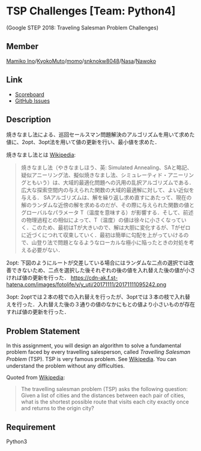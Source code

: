 # TSP Challenges  [Team: Python4]
(Google STEP 2018: Traveling Salesman Problem Challenges)

## Member
[Mamiko Ino](https://github.com/p623)/[KyokoMuto](https://github.com/KyokoMuto)/[momo](https://github.com/pes-ca)/[snknokw8048](https://github.com/snknokw8048)/[Nasa](https://github.com/labrador1)/[Nawoko](https://github.com/Nawoko)


## Link
- [Scoreboard]
- [GitHub Issues]

[scoreboard]:
  https://docs.google.com/spreadsheets/d/1Aa_NNQf7sFANuHKt0FTvUBQ83QO3OOKZjifhsmjOxqc/edit?usp=sharhing
[github issues]: https://github.com/hayatoito/google-step-tsp/issues


## Description
焼きなまし法による、巡回セールスマン問題解決のアルゴリズムを用いて求めた値に、2opt、3opt法を用いて値の更新を行い、最小値を求めた．

焼きなまし法とは
[Wikipedia](http://en.wikipedia.org/wiki/Travelling_salesman_problem):
>焼きなまし法（やきなましほう、英: Simulated Annealing、SAと略記、疑似アニーリング法、擬似焼きなまし法、シミュレーティド・アニーリングともいう）は、大域的最適化問題への汎用の乱択アルゴリズムである．広大な探索空間内の与えられた関数の大域的最適解に対して、よい近似を与える．
SAアルゴリズムは、解を繰り返し求め直すにあたって、現在の解のランダムな近傍の解を求めるのだが、その際に与えられた関数の値とグローバルなパラメータ T（温度を意味する）が影響する．そして、前述の物理過程との相似によって、T（温度）の値は徐々に小さくなっていく．このため、最初はTが大きいので、解は大胆に変化するが、Tがゼロに近づくにつれて収束していく．最初は簡単に勾配を上がっていけるので、山登り法で問題となるようなローカルな極小に陥ったときの対処を考える必要がない．

2opt:
下図のようにルートが交差している場合にはランダムな二点の選択では改善できないため、二点を選択した後それぞれの後の値を入れ替えた後の値が小さければ値の更新を行った．
https://cdn-ak.f.st-hatena.com/images/fotolife/y/y_uti/20171111/20171111095242.png

3opt:
2optでは２本の枝での入れ替えを行ったが、3optでは３本の枝で入れ替えを行った．入れ替えた後の３通りの値のなかにもとの値より小さいものが存在すれば値の更新を行った．



## Problem Statement

In this assignment, you will design an algorithm to solve a fundamental problem
faced by every travelling salesperson, called _Travelling Salesman Problem_
(TSP).  TSP is very famous problem. See
[Wikipedia](http://en.wikipedia.org/wiki/Travelling_salesman_problem). You can　understand the problem without any difficulties.

Quoted from
[Wikipedia](http://en.wikipedia.org/wiki/Travelling_salesman_problem):

> The travelling salesman problem (TSP) asks the following question: Given a
> list of cities and the distances between each pair of cities, what is the
> shortest possible route that visits each city exactly once and returns to the
> origin city?


## Requirement
Python3
